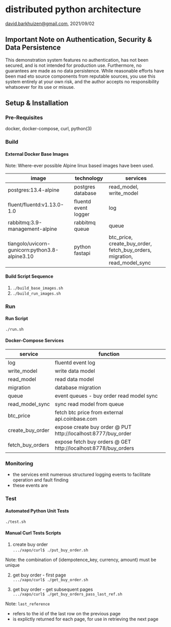 # distributed python architecture

david.barkhuizen@gmail.com, 2021/09/02

## Important Note on Authentication, Security & Data Persistence

This demonstration system features no authentication, has not been secured, and is not intended for production use.  Furthermore, no guarantees are made as no data persistence.  While reasonable efforts have been mad eto source components from reputable sources, you use this system entirely at your own risk, and the author accepts no responsibility whatsoever for its use or misuse.

## Setup & Installation

### Pre-Requisites

docker, docker-compose, curl, python(3)

### Build

#### External Docker Base Images

Note:  Where-ever possible Alpine linux based images have been used.

image|technology|services
-----|----------|--------
postgres:13.4-alpine|postgres database|read_model, write_model
fluent/fluentd:v1.13.0-1.0|fluentd event logger|log
rabbitmq:3.9-management-alpine|rabbitmq queue|queue
tiangolo/uvicorn-gunicorn:python3.8-alpine3.10|python fastapi|btc_price, create_buy_order, fetch_buy_orders, migration, read_model_sync

#### Build Script Sequence

1. ```./build_base_images.sh```  
2. ```./build_run_images.sh```  

### Run

#### Run Script

```./run.sh```

#### Docker-Compose Services

service|function
-------|--------
log|fluentd event log
write_model|write data model
read_model|read data model
migration|database migration
queue|event queues - buy order read model sync
read_model_sync|sync read model from queue
btc_price|fetch btc price from external api.coinbase.com
create_buy_order|expose create buy order @ PUT http://localhost:8777/buy_order
fetch_buy_orders|expose fetch buy orders @ GET http://localhost:8778/buy_orders

### Monitoring

- the services emit numerous structured logging events to facilitate operation and fault finding
- these events are 

### Test

#### Automated Python Unit Tests

```./test.sh```

#### Manual Curl Tests Scripts

1. create buy order  
```.../xapo/curl$ ./put_buy_order.sh```  

Note:  the combination of (idempotence_key, currency, amount) must be unique  

2. get buy order - first page  
```.../xapo/curl$ ./get_buy_order.sh```  

3. get buy order - get subsequent pages  
```.../xapo/curl$ ./get_buy_orders_pass_last_ref.sh```  

Note:  `last_reference`  
- refers to the id of the last row on the previous page  
- is explictly returned for each page, for use in retrieving the next page
